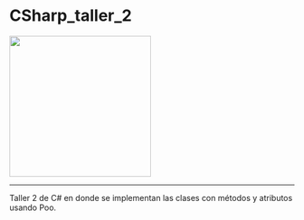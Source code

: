 # CSharp_taller_2

<img src="https://upload.wikimedia.org/wikipedia/commons/thumb/0/0d/C_Sharp_wordmark.svg/245px-C_Sharp_wordmark.svg.png" style=" width:250px ; height:250px" />

<hr>

Taller 2 de C# en donde se implementan las clases con métodos y atributos usando Poo.
